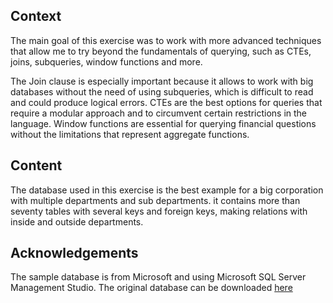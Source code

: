 ## Context

The main goal of this exercise was to work with more advanced techniques that allow me to try beyond the fundamentals of querying, such as CTEs, joins, subqueries, 
window functions and more.

The Join clause is especially important because it allows to work with big databases without the need of using subqueries, which is difficult to read and could produce 
logical errors. CTEs are the best options for queries that require a modular approach and to circumvent certain restrictions in the language. Window functions are
essential for querying financial questions without the limitations that represent aggregate functions.


## Content

The database used in this exercise is the best example for a big corporation with multiple departments and sub departments. it contains more than seventy tables with 
several keys and foreign keys, making relations with inside and outside departments. 


## Acknowledgements

The sample database is from Microsoft and using Microsoft SQL Server Management Studio. The original database can be downloaded <a href="https://docs.microsoft.com/en-us/sql/samples/adventureworks-install-configure?view=sql-server-ver16&tabs=ssms" target="blank">here</a>
